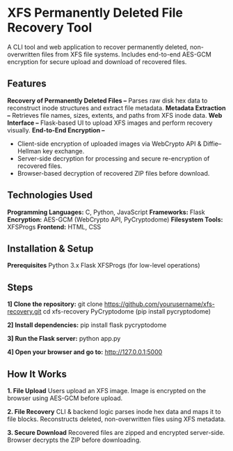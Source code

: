 # XFS Permanently Deleted File Recovery Tool

A CLI tool and web application to recover permanently deleted, non-overwritten files from XFS file systems.
Includes end-to-end AES-GCM encryption for secure upload and download of recovered files.

## Features
**Recovery of Permanently Deleted Files –** Parses raw disk hex data to reconstruct inode structures and extract file metadata.
**Metadata Extraction –** Retrieves file names, sizes, extents, and paths from XFS inode data.
**Web Interface –** Flask-based UI to upload XFS images and perform recovery visually.
**End-to-End Encryption –**
- Client-side encryption of uploaded images via WebCrypto API & Diffie–Hellman key exchange.
- Server-side decryption for processing and secure re-encryption of recovered files.
- Browser-based decryption of recovered ZIP files before download.

## Technologies Used
**Programming Languages:** C, Python, JavaScript
**Frameworks:** Flask
**Encryption:** AES-GCM (WebCrypto API, PyCryptodome)
**Filesystem Tools:** XFSProgs
**Frontend:** HTML, CSS

## Installation & Setup
**Prerequisites**
Python 3.x
Flask
XFSProgs (for low-level operations)

## Steps
**1] Clone the repository:**
git clone https://github.com/yourusername/xfs-recovery.git
cd xfs-recovery
PyCryptodome (pip install pycryptodome)

**2] Install dependencies:**
pip install flask pycryptodome

**3] Run the Flask server:**
python app.py

**4] Open your browser and go to:**
http://127.0.0.1:5000


## How It Works
**1. File Upload**
Users upload an XFS image.
Image is encrypted on the browser using AES-GCM before upload.

**2. File Recovery**
CLI & backend logic parses inode hex data and maps it to file blocks.
Reconstructs deleted, non-overwritten files using XFS metadata.

**3. Secure Download**
Recovered files are zipped and encrypted server-side.
Browser decrypts the ZIP before downloading.
